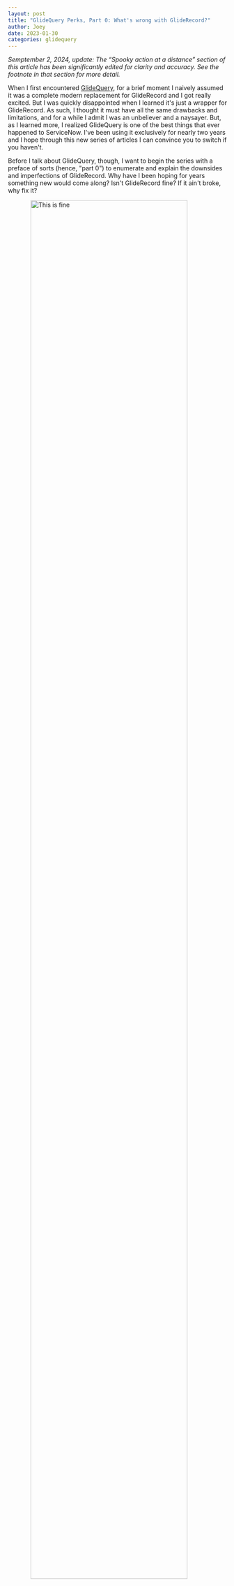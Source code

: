 ```yaml
---
layout: post
title: "GlideQuery Perks, Part 0: What's wrong with GlideRecord?"
author: Joey
date: 2023-01-30
categories: glidequery
---
```


_Semptember 2, 2024, update: The “Spooky action at a distance” section of this article has been significantly edited for clarity and accuracy. See the footnote in that section for more detail._

<span class="lead">When I first encountered [GlideQuery](https://docs.servicenow.com/bundle/xanadu-api-reference/page/app-store/dev_portal/API_reference/GlideQuery/concept/GlideQueryGlobalAPI.html)</span>, for a brief moment I naively assumed it was a complete modern replacement for GlideRecord and I got really excited. But I was quickly disappointed when I learned it's just a wrapper for GlideRecord. As such, I thought it must have all the same drawbacks and limitations, and for a while I admit I was an unbeliever and a naysayer. But, as I learned more, I realized GlideQuery is one of the best things that ever happened to ServiceNow. I've been using it exclusively for nearly two years and I hope through this new series of articles I can convince you to switch if you haven't.

Before I talk about GlideQuery, though, I want to begin the series with a preface of sorts (hence, "part 0") to enumerate and explain the downsides and imperfections of GlideRecord. Why have I been hoping for years something new would come along? Isn't GlideRecord fine? If it ain't broke, why fix it?

<img style="width: 90%; max-width: 400px; display: block !important; margin: auto;" src="/assets/images/2023-01-30-this-is-fine.png" alt="This is fine" />

## GlideRecord isn't <abbr>SQL</abbr>

Common complaints I've seen around the interwebtubes any time someone compares GlideRecord to <abbr>SQL</abbr> are that GlideRecord can't do [stored procedures](https://en.wikipedia.org/wiki/Stored_procedure), [atomic transactions](https://en.wikipedia.org/wiki/Atomicity_(database_systems)), or [set operations](https://en.wikipedia.org/wiki/Set_operations_(SQL)). Furthermore, GlideRecord can't select for specific columns; instead it always returns all the columns in a given table.

It's always annoyed me that in GlideRecord logical <abbr>OR</abbr> takes precedence over logical <abbr>AND</abbr>, which is backward from every other programming language and query language I know. Incredibly, there's not even a way to force <abbr>AND</abbr> to take precedence over <abbr>OR</abbr> without using encoded queries, and, even then, you can't go more than a couple levels deep with nested <abbr>AND</abbr>'s and <abbr>OR</abbr>'s. It's remarkable this particular limitation doesn't prevent us from getting anything done at all.

If you know me you know I love to gripe about GlideRecord's poor support for joins. First, GlideRecord joins can only add additional where clauses to filter the returned records; you don't actually get any columns from the joined tables in the result set. There's no support for encoded queries in the join clause, so if you're trying to load the join query from a conditions field on a table, no soup for you. (I stumbled on a few Community posts recently about a `^JOIN` operator in encoded queries, but I'm pretty sure those aren't supported in conditions fields either.) Lastly, I've seen buggy behavior depending on the precise order of the `addCondition` and `addOrCondition` methods used in the join clause.

All of the above are considered core competencies of nearly all <abbr>SQL</abbr>-like query languages. Comparatively, GlideRecord just doesn't cut the mustard.

## GlideRecord isn't JavaScript

A major source of confusion and bugs in ServiceNow development is that GlideRecord just doesn't behave like a JavaScript <abbr>API</abbr>. GlideRecord is actually a Java object cleverly disguised as a JavaScript object through the magic of the Mozilla Rhino JavaScript engine. Rhino is the engine that parses and executes all JavaScript scripts on the ServiceNow platform, and it has some pretty neat tricks up its sleeve, one being the ability to share Java objects into the JavaScript environment.

But since GlideRecord is a Java object, it behaves in some... _unpredictable_ ways.

### One of these strings is not like the others

~~~ javascript
var gr = new GlideRecord('incident');
gr.get(incidentID);

var text = 'How did this get here I am not good with computers';

gr.description;           // How did this get here I am not good with computers
text;                     // How did this get here I am not good with computers
gr.description == text;   // true
gr.description === text;  // false (!)
~~~

Shenanigans like these made me give up on strict equality after a couple months using GlideRecord, though I really wish I hadn't. So what's going on here? Why doesn't strict equality work?

Strict equality in JavaScript tests not only for equivalence of the values, but also that the types of the variables are identical. We're pretty sure `gr.description` is a string, and fuzzy equality works, so why does the strict comparison fail? Because it's a Java string, not a JavaScript string. Yep, let that one sink in for a minute.

~~~ javascript
typeof text === 'string';                             // true
text instanceof Packages.java.lang.String;            // false

typeof gr.description === 'string';                   // false
gr.description instanceof Packages.java.lang.String;  // true
~~~

### getValue to the rescue?

Now, if you've done ServiceNow development for any length of time you're probably screaming at the screen right now, _but Joey, what about getValue?_, and you're not wrong! Calling getValue here will ensure we get back a JavaScript string, which is why most people, myself included, have adopted the best practice of always using the getValue and setValue methods rather than accessing and assigning to columns directly.

~~~ javascript
typeof gr.getValue('description') === 'string';  // true
gr.getValue('description') === text;             // true
~~~

But, believe it or not, this might not always be what we want. For example, if we want to directly use a true/false column in a conditional, the Java boolean type will work just fine:

~~~ javascript
if (gr.active) {
  // Only executes if active is true
  // ...
}
~~~

Note that strict equality won't work when comparing Java booleans to JavaScript booleans, but at least Java booleans are evaluated correctly for truthiness and falsiness in conditional statements.

~~~ javascript
typeof gr.active === 'boolean';                   // false
gr.active instanceof Packages.java.lang.Boolean;  // true
~~~

But in this case if we strictly adhere to our best practice and call getValue instead, we're bound to be disappointed.

~~~ javascript
if (gr.getValue('active')) {
  // Always executes, even if active is false
  // ...
}
~~~

This is because for the true/false field type getValue returns either string `'0'` or string `'1'`, both of which are truthy. We'd have to coerce this to `true` or `false` somehow for it to work properly.

### Spooky action at a distance

One last issue I want to highlight is one you might be familiar with, but the first time you see it, boy, it's a doozy.

~~~ javascript
var arr = [];

var gr = new GlideRecord('incident')
gr.setLimit(10);
gr.query();

while (gr.next()) {
  arr.push(gr.description);
}
~~~

Looks simple enough, right? We're looping through ten records and pushing the descriptions onto an array. What could go wrong? But some of you are already smirking because you know what's going to happen. For some reason, this code produces an array with ten identical values, all ten the description from the last incident in the result set. If we debug inside the loop and inspect the descriptions, we can verify the values are fine when each one is pushed onto the array. Something's changing them after the fact, but what, and why? For this we have to understand the difference between primitive values and objects in JavaScript.<!--[^1]-->

Primitive values in JavaScript like strings and numbers are immutable (unchangeable) and complex values like arrays and objects are mutable (changeable). If you're not sure about this or it feels counterintuitive, I highly recommend [Just JavaScript](https://justjavascript.com/) by Dan Abramov (my co-author Dan Ostler originally shared this with me), a series of lessons that gave me foundational mental models for JavaScript I never realized I needed.

But knowing primitive values are immutable and objects are mutable doesn't give us enough information to see what's going on in the array example above. We learned earlier that `gr.description` is a Java string so it should be immutable, shouldn't it? (And, through my own testing, Java strings do seem to be immutable like JavaScript strings.) The unlock here is realizing that, strangely, simultaneously, it's also a GlideElement object. And after a moment's reflection this makes perfect sense. After all, we can dot-walk to helpful properties and methods like `gr.description.canRead()`, so it must have been an object all along.

~~~ javascript
// ¿Por qué no los dos?
gr.description instanceof Packages.java.lang.String;  // true
gr.description instanceof GlideElement;               // true
~~~

So somehow it's both an immutable primitive value and a mutable object. This is some real Schrödinger's cat quantum superposition arcane witch magic, and I don't fully understand how it works, but I have a theory. I should point out it's actually common in Java for an object to have more than one class through object-oriented polymorphism, but the Java classes for String, Integer, and Boolean are "final" classes, meaning they can't be sub-classed and they're not interfaces that can be implemented, so as far as I know no custom Java object can ever masquerade like this as a String. In researching this question I've read more Rhino documentation than I want to admit, and I can't confirm this, but it seems plausible to me this behavior could be enabled by a Rhino feature called WrapFactory, which allows you to intercept when JavaScript code calls a Java object and return different values or objects based on custom logic.

Anyway, mysterious Rhino magic aside, what's really going on is, each time the loop repeats and `gr.next()` is called, this two-headed hydra of an object isn't getting replaced with a new object, it's simply getting mutated, and since each of our array elements has been assigned the same object, they each appear in the end to have the same identical value. And the fix, of course, is the same as before: just use getValue to pass the primitive string values into your array, as this will guarantee they won't/can't be mutated by the call to `gr.next()`.

GlideRecord's use of Java types instead of JavaScript types and the counterintuitive dual nature of GlideElement objects make GlideRecord confusing to work with and—although adoption of various best practices can mitigate this somewhat—all-too-commonly introduce hard-to-troubleshoot bugs into your code.

## Conclusion

I really tried not to exaggerate anything above, but even so I'm sure I managed to sound like an infomercial. I've only identified the problems I've encountered myself with GlideRecord, and GlideQuery doesn't fix all of them—I won't hold it up as a silver bullet or miracle pill. It does, however, fix a handful of additional issues with GlideRecord that weren't even on my radar until GlideQuery showed me a better way. Even if none of the above gets you rankled up, I hope you'll stay tuned to learn all the ways GlideQuery might be able to take your development on the ServiceNow platform to the next level.{% include endmark.html %}

_Next in the series: [Part 0.5: Resources &rarr;](/2023/02/08/glidequery-perks-part-0.5.html)_

<hr class="footnotes">

<!-- [^1]: The [first published version of this article](https://github.com/joeyday/glideguide.blog/blob/6e4b14ec722851b991718163339a5c9e77ae283e/_posts/2023-01-30-glidequery-perks-part-0.md) attributed this problem to the difference between pass-by-value and pass-by-reference. While these aren't entirely unrelated concepts, they do turn out to be pretty irrelevant (JavaScript is actually a call-by-sharing language; actual pass-by-reference is even goofier). I also had some business in there about memory and pointers which may or may not be at all true, especially since different implementations of JavaScript are free to handle memory in different ways. Some implementations might make copies of primitive values as I described, but some might do something called _value interning_ where multiple variables assigned the same primitive value could actually point to the same place in memory so the value only needs to be stored once. Anyway, there's a lot of misinformation out there about why this particular GlideRecord problem happens, and I'm sorry for previously contributing to that misinformation. -->
